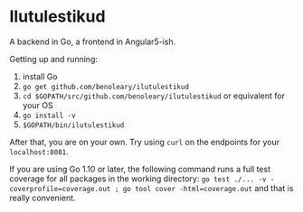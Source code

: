 # Ilutulestikud #

A backend in Go, a frontend in Angular5-ish.

Getting up and running:
1. install Go
2. `go get github.com/benoleary/ilutulestikud`
3. `cd $GOPATH/src/github.com/benoleary/ilutulestikud` or equivalent for your OS
4. `go install -v`
5. `$GOPATH/bin/ilutulestikud`

After that, you are on your own. Try using `curl` on the endpoints for your `localhost:8081`.

If you are using Go 1.10 or later, the following command runs a full test coverage for all packages in the working directory:
`go test ./... -v -coverprofile=coverage.out ; go tool cover -html=coverage.out`
and that is really convenient.

